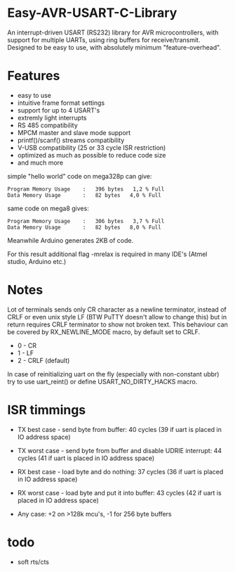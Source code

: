 # Easy-AVR-USART-C-Library
An interrupt-driven USART (RS232) library for AVR microcontrollers, with support for multiple UARTs, using ring
buffers for receive/transmit. Designed to be easy to use, with absolutely minimum "feature-overhead".

# Features
- easy to use
- intuitive frame format settings
- support for up to 4 USART's
- extremly light interrupts 
- RS 485 compatibility
- MPCM master and slave mode support
- printf()/scanf() streams compatibility
- V-USB compatibility (25 or 33 cycle ISR restriction)
- optimized as much as possible to reduce code size
- and much more

simple "hello world" code on mega328p can give:

	Program Memory Usage 	:	396 bytes   1,2 % Full
	Data Memory Usage 		:	82 bytes   4,0 % Full

same code on mega8 gives:

	Program Memory Usage 	:	306 bytes   3,7 % Full
	Data Memory Usage 		:	82 bytes   8,0 % Full

Meanwhile Arduino generates 2KB of code.

For this result additional flag -mrelax is required in many IDE's (Atmel studio, Arduino etc.)

# Notes
Lot of terminals sends only CR character as a newline terminator, instead of CRLF or even unix style LF
(BTW PuTTY doesn't allow to change this) but in return requires CRLF terminator to show not broken text.
This behaviour can be covered by RX_NEWLINE_MODE macro, by default set to CRLF.

- 0 - CR
- 1 - LF
- 2 - CRLF (default)

In case of reinitializing uart on the fly (especially with non-constant ubbr) try to use uart_reint() or define USART_NO_DIRTY_HACKS macro.

# ISR timmings

- TX best case - send byte from buffer: 40 cycles (39 if uart is placed in IO address space)
- TX worst case - send byte from buffer and disable UDRIE interrupt: 44 cycles (41 if uart is placed in IO address space) 

- RX best case - load byte and do nothing: 37 cycles (36 if uart is placed in IO address space)
- RX worst case - load byte and put it into buffer: 43 cycles (42 if uart is placed in IO address space)

- Any case: +2 on >128k mcu's, -1 for 256 byte buffers

# todo
- soft rts/cts
